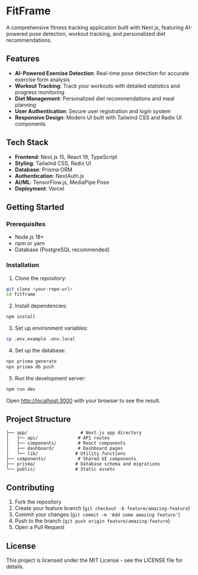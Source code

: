 # FitFrame

A comprehensive fitness tracking application built with Next.js, featuring AI-powered pose detection, workout tracking, and personalized diet recommendations.

## Features

- **AI-Powered Exercise Detection**: Real-time pose detection for accurate exercise form analysis
- **Workout Tracking**: Track your workouts with detailed statistics and progress monitoring
- **Diet Management**: Personalized diet recommendations and meal planning
- **User Authentication**: Secure user registration and login system
- **Responsive Design**: Modern UI built with Tailwind CSS and Radix UI components

## Tech Stack

- **Frontend**: Next.js 15, React 19, TypeScript
- **Styling**: Tailwind CSS, Radix UI
- **Database**: Prisma ORM
- **Authentication**: NextAuth.js
- **AI/ML**: TensorFlow.js, MediaPipe Pose
- **Deployment**: Vercel

## Getting Started

### Prerequisites

- Node.js 18+ 
- npm or yarn
- Database (PostgreSQL recommended)

### Installation

1. Clone the repository:
```bash
git clone <your-repo-url>
cd fitframe
```

2. Install dependencies:
```bash
npm install
```

3. Set up environment variables:
```bash
cp .env.example .env.local
```

4. Set up the database:
```bash
npx prisma generate
npx prisma db push
```

5. Run the development server:
```bash
npm run dev
```

Open [http://localhost:3000](http://localhost:3000) with your browser to see the result.

## Project Structure

```
├── app/                    # Next.js app directory
│   ├── api/               # API routes
│   ├── components/        # React components
│   ├── dashboard/         # Dashboard pages
│   └── lib/              # Utility functions
├── components/            # Shared UI components
├── prisma/               # Database schema and migrations
└── public/               # Static assets
```

## Contributing

1. Fork the repository
2. Create your feature branch (`git checkout -b feature/amazing-feature`)
3. Commit your changes (`git commit -m 'Add some amazing feature'`)
4. Push to the branch (`git push origin feature/amazing-feature`)
5. Open a Pull Request

## License

This project is licensed under the MIT License - see the LICENSE file for details.